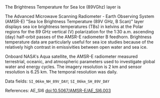 The Brightness Temperature for Sea Ice (89VGhz) layer is

The Advanced Microwave Scanning Radiometer - Earth Observing System (AMSR-E) "Sea Ice Brightness Temperature (89V GHz, B Scan)" layer displays sea ice brightness temperatures (TBs) in kelvins at the Polar regions for the 89 GHz vertical (V) polarization for the 1:30 a.m. ascending (day) half-orbit passes of the AMSR-E radiometer B feedhorn. Brightness temperature data are particularly useful for sea ice studies because of the relatively high contrast in emissivities between open water and sea ice.

Onboard NASA's Aqua satellite, the AMSR-E radiometer measured terrestrial, oceanic, and atmospheric parameters used to investigate global water and energy cycles. The imagery resolution is 2 km and sensor resolution is 6.25 km. The temporal resolution was daily.

Data fields: `SI_06km_NH_89V_DAY`; `SI_06km_SH_89V_DAY`

References: AE_SI6 [doi:10.5067/AMSR-E/AE_SI6.003](https://doi.org/10.5067/AMSR-E/AE_SI6.003)
